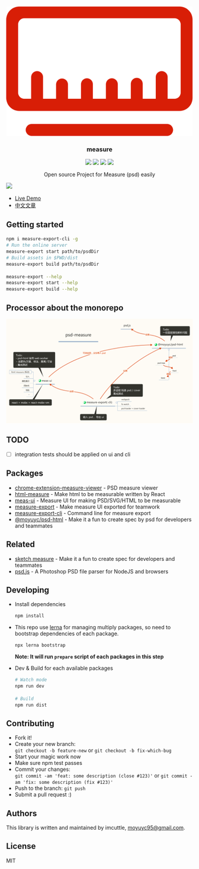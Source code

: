 <p align="center">
  <img src="./packages/chrome-extension-measure-viewer/src/img/rule.svg" />
</p>
<h3 align="center">measure</h3>
<p align="center">
  <a href="https://travis-ci.org/imcuttle/measure"><img src="https://img.shields.io/travis/imcuttle/measure/master.svg?style=flat-square" /></a>
  <a href="https://codecov.io/github/imcuttle/measure?branch=master"><img src="https://img.shields.io/codecov/c/github/imcuttle/measure.svg?style=flat-square" /></a>
  <a href="https://prettier.io/"><img src="https://img.shields.io/badge/code_style-prettier-ff69b4.svg?style=flat-square" /></a>
  <a href="https://conventionalcommits.org"><img src="https://img.shields.io/badge/Conventional%20Commits-1.0.0-yellow.svg?style=flat-square" /></a>
</p>
<p align="center">Open source Project for Measure (psd) easily</p>

![](https://i.loli.net/2018/09/24/5ba8ae0a7e1e7.png)

- [Live Demo](https://imcuttle.github.io/measure)
- [中文文章](https://imcuttle.github.io/make-psd-measurable)

## Getting started

```bash
npm i measure-export-cli -g
# Run the online server
measure-export start path/to/psdDir
# Build assets in $PWD/dist
measure-export build path/to/psdDir

measure-export --help
measure-export start --help
measure-export build --help
```

## Processor about the monorepo

![](./psd-measure.zh.svg)

## TODO

- [ ] integration tests should be applied on ui and cli

## Packages

- [chrome-extension-measure-viewer](packages/chrome-extension-measure-viewer) - PSD measure viewer
- [html-measure](packages/html-measure) - Make html to be measurable written by React
- [meas-ui](packages/meas-ui) - Measure UI for making PSD/SVG/HTML to be measurable
- [measure-export](packages/measure-export) - Make measure UI exported for teamwork
- [measure-export-cli](packages/measure-export-cli) - Command line for measure export
- [@moyuyc/psd-html](packages/psd-html) - Make it a fun to create spec by psd for developers and teammates

## Related

- [sketch measure](https://github.com/utom/sketch-measure) - Make it a fun to create spec for developers and teammates
- [psd.js](https://github.com/meltingice/psd.js) - A Photoshop PSD file parser for NodeJS and browsers

## Developing

- Install dependencies

  ```bash
  npm install
  ```

- This repo use [lerna](https://github.com/lerna/lerna) for managing multiply packages, so need to bootstrap dependencies of each package.

  ```bash
  npx lerna bootstrap
  ```

  **Note: It will run `prepare` script of each packages in this step**

- Dev & Build for each available packages

  ```bash
  # Watch mode
  npm run dev

  # Build
  npm run dist
  ```

## Contributing

- Fork it!
- Create your new branch:  
  `git checkout -b feature-new` or `git checkout -b fix-which-bug`
- Start your magic work now
- Make sure npm test passes
- Commit your changes:  
  `git commit -am 'feat: some description (close #123)'` or `git commit -am 'fix: some description (fix #123)'`
- Push to the branch: `git push`
- Submit a pull request :)

## Authors

This library is written and maintained by imcuttle, [moyuyc95@gmail.com](mailto:moyuyc95@gmail.com).

## License

MIT
